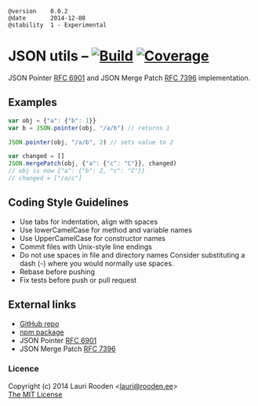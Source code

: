 [1]: https://secure.travis-ci.org/litejs/json-util.png
[2]: https://travis-ci.org/litejs/json-util
[3]: https://coveralls.io/repos/litejs/json-util/badge.png
[4]: https://coveralls.io/r/litejs/json-util
[npm package]: https://npmjs.org/package/json-util
[GitHub repo]: https://github.com/litejs/json-util
[RFC 6901]: http://tools.ietf.org/html/rfc6901
[RFC 7396]: http://tools.ietf.org/html/rfc7396


    @version    0.0.2
    @date       2014-12-08
    @stability  1 - Experimental


JSON utils &ndash; [![Build][1]][2] [![Coverage][3]][4]
==========

JSON Pointer [RFC 6901][] and JSON Merge Patch [RFC 7396][] implementation.


Examples
--------

```javascript
var obj = {"a": {"b": 1}}
var b = JSON.pointer(obj, "/a/b") // returns 1

JSON.pointer(obj, "/a/b", 2) // sets value to 2

var changed = []
JSON.mergePatch(obj, {"a": {"c": "C"}}, changed)
// obj is now {"a": {"b": 2, "c": "C"}}
// changed = ["/a/c"]
```


Coding Style Guidelines
-----------------------

-   Use tabs for indentation, align with spaces
-   Use lowerCamelCase for method and variable names
-   Use UpperCamelCase for constructor names
-   Commit files with Unix-style line endings
-   Do not use spaces in file and directory names
    Consider substituting a dash (-) where you would normally use spaces.
-   Rebase before pushing
-   Fix tests before push or pull request


External links
--------------

-   [GitHub repo][]
-   [npm package][]
-   JSON Pointer [RFC 6901][]
-   JSON Merge Patch [RFC 7396][]


### Licence

Copyright (c) 2014 Lauri Rooden &lt;lauri@rooden.ee&gt;  
[The MIT License](http://lauri.rooden.ee/mit-license.txt)


